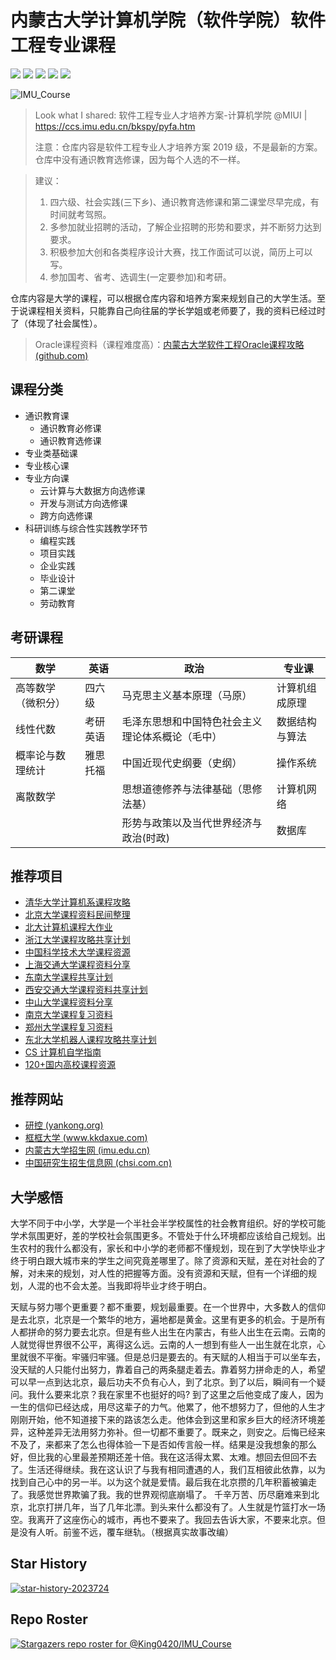 # 内蒙古大学计算机学院（软件学院）软件工程专业课程

[![](https://img.shields.io/github/watchers/King0420/IMU_Course.svg?style=flat)](https://github.com/King0420/IMU_Course/watchers)
[![](https://img.shields.io/github/stars/King0420/IMU_Course.svg?style=flat)](https://github.com/King0420/IMU_Course/stargazers)
[![](https://img.shields.io/github/forks/King0420/IMU_Course.svg?style=flat)](https://github.com/King0420/IMU_Course/network/members)
[![](https://img.shields.io/github/issues-pr-closed-raw/King0420/IMU_Course.svg?style=flat)](https://github.com/King0420/IMU_Course/issues)
![](https://img.shields.io/github/repo-size/King0420/IMU_Course.svg?style=flat)

![IMU_Course](https://socialify.git.ci/King0420/IMU_Course/image?description=1&font=Inter&forks=1&language=1&name=1&owner=1&pattern=Plus&stargazers=1&theme=Light)

> Look what I shared: 软件工程专业人才培养方案-计算机学院 @MIUI | https://ccs.imu.edu.cn/bkspy/pyfa.htm 
> 
> 注意：仓库内容是软件工程专业人才培养方案 2019 级，不是最新的方案。仓库中没有通识教育选修课，因为每个人选的不一样。

> 建议：
>
> 1. 四六级、社会实践(三下乡)、通识教育选修课和第二课堂尽早完成，有时间就考驾照。
> 2. 多参加就业招聘的活动，了解企业招聘的形势和要求，并不断努力达到要求。
> 3. 积极参加大创和各类程序设计大赛，找工作面试可以说，简历上可以写。
> 4. 参加国考、省考、选调生(一定要参加)和考研。

仓库内容是大学的课程，可以根据仓库内容和培养方案来规划自己的大学生活。至于说课程相关资料，只能靠自己向往届的学长学姐或老师要了，我的资料已经过时了（体现了社会属性）。
> Oracle课程资料（课程难度高）：[内蒙古大学软件工程Oracle课程攻略 (github.com)](https://github.com/King0420/IMU_Oracle)

## 课程分类

- 通识教育课
  - 通识教育必修课
  - 通识教育选修课
- 专业类基础课
- 专业核心课
- 专业方向课
  - 云计算与大数据方向选修课
  - 开发与测试方向选修课
  - 跨方向选修课
- 科研训练与综合性实践教学环节
  - 编程实践
  - 项目实践
  - 企业实践
  - 毕业设计
  - 第二课堂
  - 劳动教育

## 考研课程

| 数学               | 英语     | 政治                                             | 专业课         |
| ------------------ | -------- | ------------------------------------------------ | -------------- |
| 高等数学（微积分） | 四六级   | 马克思主义基本原理（马原）                       | 计算机组成原理 |
| 线性代数           | 考研英语 | 毛泽东思想和中国特色社会主义理论体系概论（毛中） | 数据结构与算法 |
| 概率论与数理统计   | 雅思托福 | 中国近现代史纲要（史纲）                         | 操作系统       |
| 离散数学           |          | 思想道德修养与法律基础（思修法基）               | 计算机网络     |
|                    |          | 形势与政策以及当代世界经济与政治(时政)           | 数据库         |

## 推荐项目

- [清华大学计算机系课程攻略 ](https://github.com/PKUanonym/REKCARC-TSC-UHT)
- [北京大学课程资料民间整理](https://github.com/lib-pku/libpku)
- [北大计算机课程大作业](https://github.com/tongtzeho/PKUCourse)
- [浙江大学课程攻略共享计划](https://github.com/QSCTech/zju-icicles)
- [中国科学技术大学课程资源](https://github.com/USTC-Resource/USTC-Course)
- [上海交通大学课程资料分享](https://github.com/kxxwz/SJTU-Courses)
- [东南大学课程共享计划](https://github.com/zjdx1998/seucourseshare)
- [西安交通大学课程资料共享计划](https://github.com/cantjie/XJTU-Share)
- [中山大学课程资料分享](https://github.com/sysuexam/SYSU-Exam)
- [南京大学课程复习资料](https://github.com/idealclover/NJU-Review-Materials)
- [郑州大学课程复习资料](https://github.com/CooperNiu/ZZU-Courses-Resource)
- [东北大学机器人课程攻略共享计划](https://github.com/mywisdomfly/NEU-RSE-Courses)
- [CS 计算机自学指南](https://github.com/PKUFlyingPig/cs-self-learning)
- [120+国内高校课程资源](https://github.com/nwuzmedoutlook/university)

## 推荐网站
- [研控 (yankong.org)](https://www.yankong.org/review)
- [框框大学 (www.kkdaxue.com)](https://www.kkdaxue.com/)
- [内蒙古大学招生网 (imu.edu.cn)](https://zhaosheng.imu.edu.cn/fsgs.htm)
- [中国研究生招生信息网 (chsi.com.cn)](https://yz.chsi.com.cn/)


## 大学感悟

大学不同于中小学，大学是一个半社会半学校属性的社会教育组织。好的学校可能学术氛围更好，差的学校社会氛围更多。不管处于什么环境都应该给自己规划。出生农村的我什么都没有，家长和中小学的老师都不懂规划，现在到了大学快毕业才终于明白跟大城市来的学生之间究竟差哪里了。除了资源和天赋，差在对社会的了解，对未来的规划，对人性的把握等方面。没有资源和天赋，但有一个详细的规划，人混的也不会太差。当我即将毕业才终于明白。

天赋与努力哪个更重要？都不重要，规划最重要。在一个世界中，大多数人的信仰是去北京，北京是一个繁华的地方，遍地都是黄金。这里有更多的机会。于是所有人都拼命的努力要去北京。但是有些人出生在内蒙古，有些人出生在云南。云南的人就觉得世界很不公平，离得这么远。云南的人一想到有些人一出生就在北京，心里就很不平衡。牢骚归牢骚。但是总归是要去的。有天赋的人相当于可以坐车去，没天赋的人只能付出努力，靠着自己的两条腿走着去。靠着努力拼命走的人，希望可以早一点到达北京，最后功夫不负有心人，到了北京。到了以后，瞬间有一个疑问。我什么要来北京？我在家里不也挺好的吗? 到了这里之后他变成了废人，因为一生的信仰已经达成，用尽这辈子的力气。他累了，他不想努力了，但他的人生才刚刚开始，他不知道接下来的路该怎么走。他体会到这里和家乡巨大的经济环境差异，这种差异无法用努力弥补。但一切都不重要了。既来之，则安之。后悔已经来不及了，来都来了怎么也得体验一下是否如传言般一样。结果是没我想象的那么好，但比我的心里最差预期还差十倍。我在这活得太累、太难。想回去但回不去了。生活还得继续。我在这认识了与我有相同遭遇的人，我们互相彼此依靠，以为找到自己心中的另一半。以为这个就是爱情。最后我在北京攒的几年积蓄被骗走了。我感觉世界欺骗了我。我的世界观彻底崩塌了。 千辛万苦、历尽磨难来到北京，北京打拼几年，当了几年北漂。到头来什么都没有了。人生就是竹篮打水一场空。我离开了这座伤心的城市，再也不要来了。我回去告诉大家，不要来北京。但是没有人听。前鉴不远，覆车继轨。（根据真实故事改编）


## Star History

[![star-history-2023724](https://github.com/King0420/IMU_Course/assets/104044278/d2d88053-7462-411f-b351-eb008ea14dbb)](https://star-history.com/#King0420/IMU_Course&Timeline)

## Repo Roster
[![Stargazers repo roster for @King0420/IMU_Course](https://reporoster.com/stars/King0420/IMU_Course)](https://github.com/King0420/IMU_Course/stargazers)





